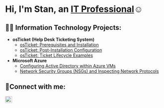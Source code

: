 <h1>Hi, I'm Stan, an <a href=www.linkedin.com/in/stanley-guerrero-b5a4b4293>IT Professional</a>☺</h1>

<h2>👨‍💻 Information Technology Projects:</h2>

- <b>osTicket (Help Desk Ticketing System)</b>
  - [osTicket: Prerequisites and Installation](https://github.com/stanguerrero/osticket-prereqs)
  - [osTicket: Post-Installation Configuration](https://github.com/stanguerrero/post-install-config)
  - [osTicket: Ticket Lifecycle Examples](https://github.com/stanguerrero/ticket-lifecycle)
- <b>Microsoft Azure</b>
  - [Configuring Active Directory within Azure VMs](https://github.com/stanguerrero/configure-ad)
  - [Network Security Groups (NSGs) and Inspecting Network Protocols](https://github.com/stanguerrero/azure-network-protocols)

<h2>🤳Connect with me:</h2>


[<img align="left" alt="Josh | LinkedIn" width="22px" src="https://cdn.jsdelivr.net/npm/simple-icons@v3/icons/linkedin.svg" />][linkedin]



[linkedin]: www.linkedin.com/in/stanley-guerrero-b5a4b4293
